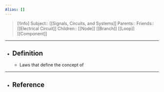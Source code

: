 ```yaml
---
Alias: []
---
```

> [!Info]
> Subject:: [[Signals, Circuits, and Systems]]
> Parents:: 
> Friends:: [[Electrical Circuit]]
> Children:: [[Node]] [[Branch]] [[Loop]] [[Component]]
---
- ## Definition
	- Laws that define the concept of 
---
- ## Reference